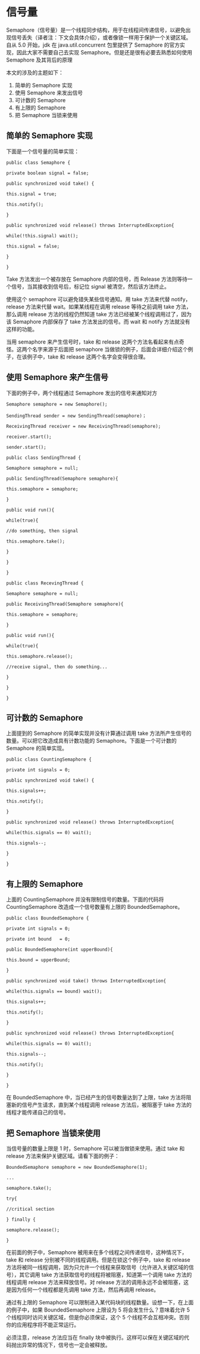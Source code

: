 # 信号量

Semaphore（信号量）是一个线程同步结构，用于在线程间传递信号，以避免出现信号丢失（译者注：下文会具体介绍），或者像锁一样用于保护一个关键区域。自从 5.0 开始，jdk 在 java.util.concurrent 包里提供了 Semaphore 的官方实现，因此大家不需要自己去实现 Semaphore。但是还是很有必要去熟悉如何使用 Semaphore 及其背后的原理

本文的涉及的主题如下：


1. 简单的 Semaphore 实现
2. 使用 Semaphore 来发出信号
3. 可计数的 Semaphore
4. 有上限的 Semaphore
5. 把 Semaphore 当锁来使用

## 简单的 Semaphore 实现

下面是一个信号量的简单实现：

```
public class Semaphore {

private boolean signal = false;

public synchronized void take() {

this.signal = true;

this.notify();

}

public synchronized void release() throws InterruptedException{

while(!this.signal) wait();

this.signal = false;

}

}
```

Take 方法发出一个被存放在 Semaphore 内部的信号，而 Release 方法则等待一个信号，当其接收到信号后，标记位 signal 被清空，然后该方法终止。

使用这个 semaphore 可以避免错失某些信号通知。用 take 方法来代替 notify，release 方法来代替 wait。如果某线程在调用 release 等待之前调用 take 方法，那么调用 release 方法的线程仍然知道 take 方法已经被某个线程调用过了，因为该 Semaphore 内部保存了 take 方法发出的信号。而 wait 和 notify 方法就没有这样的功能。

当用 semaphore 来产生信号时，take 和 release 这两个方法名看起来有点奇怪。这两个名字来源于后面把 semaphore 当做锁的例子，后面会详细介绍这个例子，在该例子中，take 和 release 这两个名字会变得很合理。

## 使用 Semaphore 来产生信号

下面的例子中，两个线程通过 Semaphore 发出的信号来通知对方

```
Semaphore semaphore = new Semaphore();

SendingThread sender = new SendingThread(semaphore)；

ReceivingThread receiver = new ReceivingThread(semaphore);

receiver.start();

sender.start();

public class SendingThread {

Semaphore semaphore = null;

public SendingThread(Semaphore semaphore){

this.semaphore = semaphore;

}

public void run(){

while(true){

//do something, then signal

this.semaphore.take();

}

}

}

public class RecevingThread {

Semaphore semaphore = null;

public ReceivingThread(Semaphore semaphore){

this.semaphore = semaphore;

}

public void run(){

while(true){

this.semaphore.release();

//receive signal, then do something...

}

}

}
```

## 可计数的 Semaphore

上面提到的 Semaphore 的简单实现并没有计算通过调用 take 方法所产生信号的数量。可以把它改造成具有计数功能的 Semaphore。下面是一个可计数的 Semaphore 的简单实现。

```
public class CountingSemaphore {

private int signals = 0;

public synchronized void take() {

this.signals++;

this.notify();

}

public synchronized void release() throws InterruptedException{

while(this.signals == 0) wait();

this.signals--;

}

}
```

## 有上限的 Semaphore

上面的 CountingSemaphore 并没有限制信号的数量。下面的代码将 CountingSemaphore 改造成一个信号数量有上限的 BoundedSemaphore。

```
public class BoundedSemaphore {

private int signals = 0;

private int bound   = 0;

public BoundedSemaphore(int upperBound){

this.bound = upperBound;

}

public synchronized void take() throws InterruptedException{

while(this.signals == bound) wait();

this.signals++;

this.notify();

}

public synchronized void release() throws InterruptedException{

while(this.signals == 0) wait();

this.signals--;

this.notify();

}

}
```

在 BoundedSemaphore 中，当已经产生的信号数量达到了上限，take 方法将阻塞新的信号产生请求，直到某个线程调用 release 方法后，被阻塞于 take 方法的线程才能传递自己的信号。

## 把 Semaphore 当锁来使用

当信号量的数量上限是 1 时，Semaphore 可以被当做锁来使用。通过 take 和 release 方法来保护关键区域。请看下面的例子：

```
BoundedSemaphore semaphore = new BoundedSemaphore(1);

...

semaphore.take();

try{

//critical section

} finally {

semaphore.release();

}
```

在前面的例子中，Semaphore 被用来在多个线程之间传递信号，这种情况下，take 和 release 分别被不同的线程调用。但是在锁这个例子中，take 和 release 方法将被同一线程调用，因为只允许一个线程来获取信号（允许进入关键区域的信号），其它调用 take 方法获取信号的线程将被阻塞，知道第一个调用 take 方法的线程调用 release 方法来释放信号。对 release 方法的调用永远不会被阻塞，这是因为任何一个线程都是先调用 take 方法，然后再调用 release。

通过有上限的 Semaphore 可以限制进入某代码块的线程数量。设想一下，在上面的例子中，如果 BoundedSemaphore 上限设为 5 将会发生什么？意味着允许 5 个线程同时访问关键区域，但是你必须保证，这个 5 个线程不会互相冲突。否则你的应用程序将不能正常运行。

必须注意，release 方法应当在 finally 块中被执行。这样可以保在关键区域的代码抛出异常的情况下，信号也一定会被释放。
